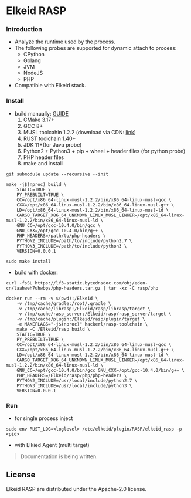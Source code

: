 # Elkeid RASP


### Introduction

* Analyze the runtime used by the process.
* The following probes are supported for dynamic attach to process:
  * CPython
  * Golang
  * JVM
  * NodeJS
  * PHP
* Compatible with Elkeid stack.


### Install

* build manually: [GUIDE](./INSTALL)
  1. CMake 3.17+
  2. GCC 8+
  3. MUSL toolcahin 1.2.2 (download via CDN: [link](https://sf1-cdn-tos.douyinstatic.com/obj/eden-cn/laahweh7uhwbps/x86_64-linux-musl-1.2.2.tar.gz))
  4. RUST toolchain 1.40+
  5. JDK 11+(for Java probe)
  6. Python2 + Python3 + pip + wheel + header files (for python probe)
  7. PHP header files
  8. make and install

```bash=
git submodule update --recursive --init

make -j$(nproc) build \
    STATIC=TRUE \
    PY_PREBUILT=TRUE \
    CC=/opt/x86_64-linux-musl-1.2.2/bin/x86_64-linux-musl-gcc \
    CXX=/opt/x86_64-linux-musl-1.2.2/bin/x86_64-linux-musl-g++ \
    LD=/opt/x86_64-linux-musl-1.2.2/bin/x86_64-linux-musl-ld \
    CARGO_TARGET_X86_64_UNKNOWN_LINUX_MUSL_LINKER=/opt/x86_64-linux-musl-1.2.2/bin/x86_64-linux-musl-ld \
    GNU_CC=/opt/gcc-10.4.0/bin/gcc \
    GNU_CXX=/opt/gcc-10.4.0/bin/g++ \
    PHP_HEADERS=/path/to/php-headers \
    PYTHON2_INCLUDE=/path/to/include/python2.7 \
    PYTHON3_INCLUDE=/path/to/include/python3 \
    VERSION=0.0.0.1

sudo make install
```

* build with docker:

```bash=
curl -fsSL https://lf3-static.bytednsdoc.com/obj/eden-cn/laahweh7uhwbps/php-headers.tar.gz | tar -xz -C rasp/php

docker run --rm -v $(pwd):/Elkeid \
    -v /tmp/cache/gradle:/root/.gradle \
    -v /tmp/cache/librasp:/Elkeid/rasp/librasp/target \
    -v /tmp/cache/rasp_server:/Elkeid/rasp/rasp_server/target \
    -v /tmp/cache/plugin:/Elkeid/rasp/plugin/target \
    -e MAKEFLAGS="-j$(nproc)" hackerl/rasp-toolchain \
    make -C /Elkeid/rasp build \
    STATIC=TRUE \
    PY_PREBUILT=TRUE \
    CC=/opt/x86_64-linux-musl-1.2.2/bin/x86_64-linux-musl-gcc \
    CXX=/opt/x86_64-linux-musl-1.2.2/bin/x86_64-linux-musl-g++ \
    LD=/opt/x86_64-linux-musl-1.2.2/bin/x86_64-linux-musl-ld \
    CARGO_TARGET_X86_64_UNKNOWN_LINUX_MUSL_LINKER=/opt/x86_64-linux-musl-1.2.2/bin/x86_64-linux-musl-ld \
    GNU_CC=/opt/gcc-10.4.0/bin/gcc GNU_CXX=/opt/gcc-10.4.0/bin/g++ \
    PHP_HEADERS=/Elkeid/rasp/php/php-headers \
    PYTHON2_INCLUDE=/usr/local/include/python2.7 \
    PYTHON3_INCLUDE=/usr/local/include/python3 \
    VERSION=0.0.0.1
```

### Run

* for single process inject
```=
sudo env RUST_LOG=<loglevel> /etc/elkeid/plugin/RASP/elkeid_rasp -p <pid>
```

* with Elkied Agent (multi target)

> Documentation is being written.

## License
Elkeid RASP are distributed under the Apache-2.0 license.

